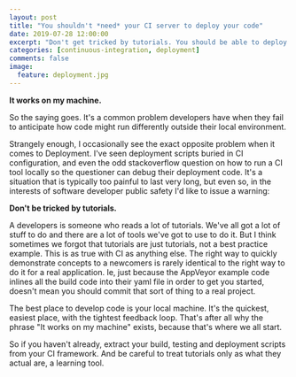 ```yaml
---
layout: post
title: "You shouldn't *need* your CI server to deploy your code"
date: 2019-07-28 12:00:00
excerpt: "Don't get tricked by tutorials. You should be able to deploy code from your machine"
categories: [continuous-integration, deployment]
comments: false
image:
  feature: deployment.jpg
---
```


**It works on my machine.**

So the saying goes. It's a common problem developers have when they fail to anticipate how code might run differently outside their local environment.

Strangely enough, I occasionally see the exact opposite problem when it comes to Deployment. I've seen deployment scripts buried in CI configuration, and even the odd stackoverflow question on how to run a CI tool locally so the questioner can debug their deployment code. It's a situation that is typically too painful to last very long, but even so, in the interests of software developer public safety I'd like to issue a warning:

**Don't be tricked by tutorials.**

A developers is someone who reads a lot of tutorials. We've all got a lot of stuff to do and there are a lot of tools we've got to use to do it. But I think sometimes we forgot that tutorials are just tutorials, not a best practice example. This is as true with CI as anything else. The right way to quickly demonstrate concepts to a newcomers is rarely identical to the right way to do it for a real application. Ie, just because the AppVeyor example code inlines all the build code into their yaml file in order to get you started, doesn't mean you should commit that sort of thing to a real project.

The best place to develop code is your local machine. It's the quickest, easiest place, with the tightest feedback loop. That's after all why the phrase "It works on my machine" exists, because that's where we all start.

So if you haven't already, extract your build, testing and deployment scripts from your CI framework. And be careful to treat tutorials only as what they actual are, a learning tool.

